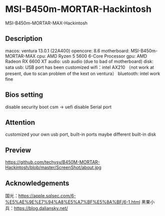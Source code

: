 # MSI-B450m-MORTAR-Hackintosh
MSI-B450m-MORTAR-MAX-Hackintosh

## Description
macos: ventura 13.0.1 (22A400)
opencore: 8.6
motherboard: MSI-B450m-MORTAR-MAX
cpu: AMD Ryzen 5 5600 6-Core Processor
gpu: AMD Radeon RX 6600 XT
audio: usb audio (due to bad of motherboard)
disk: sata
usb: USB port has been customized
wifi：intel AX210 （not work at present, due to scan problem of the kext on ventura）
bluetooth: intel work fine

## Bios setting
disable security boot
csm -> uefi
disable Serial port

## Attention
customized your own usb port,  built-in ports maybe different
built-in disk

## Preview
https://github.com/techysy/B450M-MORTAR-Hackintosh/blob/master/ScreenShot/about.jpg

## Acknowledgements
国光：https://apple.sqlsec.com/6-%E5%AE%9E%E7%94%A8%E5%A7%BF%E5%8A%BF/6-1.html
黑果小兵：https://blog.daliansky.net/

